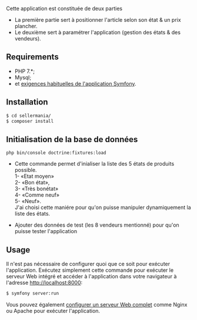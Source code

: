 Cette application est constituée  de deux parties

* La première partie sert à positionner l'article selon son état & un prix plancher. 
* Le deuxième sert à paramétrer l'application (gestion des états & des vendeurs).

Requirements
------------

  * PHP 7.*;
  * Mysql;
  * et [exigences habituelles de l'application Symfony][1].
  
Installation
------------
```bash
$ cd sellermania/
$ composer install
```
Initialisation de la base de données
------------
`php bin/console doctrine:fixtures:load`
* Cette commande permet d'inialiser la liste des 5 états de produits
 possible.  
1- «Etat moyen»  
2- «Bon état»,  
3- «Très bonétat»  
4- «Comme neuf»   
5- «Neuf».  
J'ai choisi cette maniére pour qu'on puisse manipuler dynamiquement la liste des états.  
        
* Ajouter des données de test (les 8 vendeurs mentionné) pour qu'on puisse tester l'application

Usage
------------
Il n'est pas nécessaire de configurer quoi que ce soit pour exécuter l'application. Exécutez simplement cette commande pour exécuter le serveur Web intégré et accéder à l'application dans votre navigateur à l'adresse <http://localhost:8000>:

```bash
$ symfony server:run
```
Vous pouvez également [configurer un serveur Web complet][2] comme Nginx ou Apache pour exécuter l'application.


[1]: https://symfony.com/doc/current/reference/requirements.html
[2]: https://symfony.com/doc/current/cookbook/configuration/web_server_configuration.html